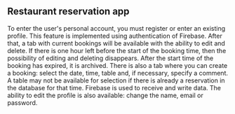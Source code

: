 ## Restaurant reservation app

To enter the user's personal account, you must register or enter an existing profile. This feature is implemented using authentication of Firebase. After that, a tab with current bookings will be available with the ability to edit and delete. If there is one hour left before the start of the booking time, then the possibility of editing and deleting disappears. After the start time of the booking has expired, it is archived. There is also a tab where you can create a booking: select the date, time, table and, if necessary, specify a comment. A table may not be available for selection if there is already a reservation in the database for that time. Firebase is used to receive and write data. The ability to edit the profile is also available: change the name, email or password.



